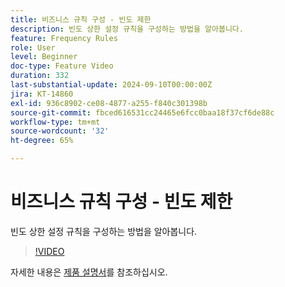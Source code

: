 ```yaml
---
title: 비즈니스 규칙 구성 - 빈도 제한
description: 빈도 상한 설정 규칙을 구성하는 방법을 알아봅니다.
feature: Frequency Rules
role: User
level: Beginner
doc-type: Feature Video
duration: 332
last-substantial-update: 2024-09-10T00:00:00Z
jira: KT-14860
exl-id: 936c8902-ce08-4877-a255-f840c301398b
source-git-commit: fbced616531cc24465e6fcc0baa18f37cf6de88c
workflow-type: tm+mt
source-wordcount: '32'
ht-degree: 65%

---
```


# 비즈니스 규칙 구성 - 빈도 제한

빈도 상한 설정 규칙을 구성하는 방법을 알아봅니다.

>[!VIDEO](https://video.tv.adobe.com/v/3433402/?learn=on&captions=kor)

자세한 내용은 [제품 설명서](https://experienceleague.adobe.com/ko/docs/journey-optimizer/using/configuration/frequency-rules)를 참조하십시오.
